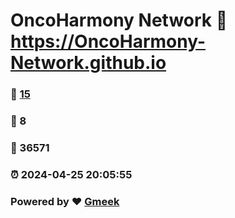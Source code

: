 # OncoHarmony Network :link: https://OncoHarmony-Network.github.io 
### :page_facing_up: [15](https://OncoHarmony-Network.github.io/tag.html) 
### :speech_balloon: 8 
### :hibiscus: 36571 
### :alarm_clock: 2024-04-25 20:05:55 
### Powered by :heart: [Gmeek](https://github.com/Meekdai/Gmeek)
